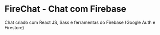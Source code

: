 # FireChat - Chat com Firebase
 Chat criado com React JS, Sass e ferramentas do Firebase (Google Auth e Firestore)
